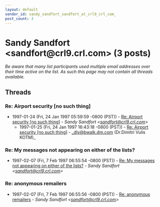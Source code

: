 ```yaml
---
layout: default
sender_id: sandy_sandfort_sandfort_at_crl9_crl_com_
post_count: 3
---
```


# Sandy Sandfort <sandfort<span>@</span>crl9.crl.com> (3 posts)

_Be aware that many list participants used multiple email addresses over their time active on the list. As such this page may not contain all threads available._

## Threads

### Re: Airport security [no such thing]
+ 1997-01-24 (Fri, 24 Jan 1997 05:59:59 -0800 (PST)) - [Re: Airport security [no such thing]](/archive/1997/01/8c1b36cc629049db399d98bd5c8a6e110ff31af21e2b17eded5853d5ce6ad847) - _Sandy Sandfort \<sandfort@crl9.crl.com\>_
  + 1997-01-25 (Fri, 24 Jan 1997 16:43:18 -0800 (PST)) - [Re: Airport security [no such thing]](/archive/1997/01/0151850cc1ef613f855352ceaf30f89d8abda13f8689d678c84ca9636c62bf30) - _dlv@bwalk.dm.com (Dr.Dimitri Vulis KOTM)_

### Re: My messages not appearing on either of the lists?
+ 1997-02-07 (Fri, 7 Feb 1997 06:55:54 -0800 (PST)) - [Re: My messages not appearing on either of the lists?](/archive/1997/02/a5e12caf69ec91329bc69169f33661997702968bfa863e1f18ac0c846c697342) - _Sandy Sandfort \<sandfort@crl9.crl.com\>_

### Re: anonymous remailers
+ 1997-02-07 (Fri, 7 Feb 1997 06:55:56 -0800 (PST)) - [Re: anonymous remailers](/archive/1997/02/48a9091d9c21dfe14c6550bea96324bca120abb7df4b6993660e04056098a192) - _Sandy Sandfort \<sandfort@crl9.crl.com\>_

